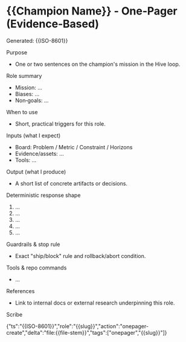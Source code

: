 # {{Champion Name}} - One‑Pager (Evidence‑Based)

Generated: {{ISO-8601}}

Purpose

- One or two sentences on the champion's mission in the Hive loop.

Role summary

- Mission: ...
- Biases: ...
- Non‑goals: ...

When to use

- Short, practical triggers for this role.

Inputs (what I expect)

- Board: Problem / Metric / Constraint / Horizons
- Evidence/assets: ...
- Tools: ...

Output (what I produce)

- A short list of concrete artifacts or decisions.

Deterministic response shape

1) ...
2) ...
3) ...
4) ...
5) ...

Guardrails & stop rule

- Exact "ship/block" rule and rollback/abort condition.

Tools & repo commands

- ...

References

- Link to internal docs or external research underpinning this role.

Scribe

{"ts":"{{ISO-8601}}","role":"{{slug}}","action":"onepager-create","delta":"file:{{file-stem}}","tags":["onepager","{{slug}}"]}
